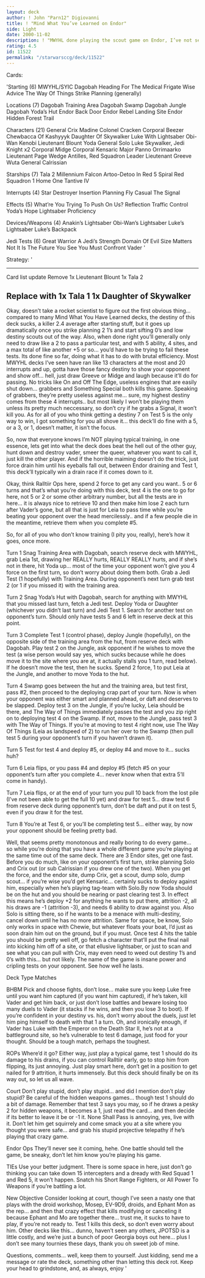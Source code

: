 ```yaml
---
layout: deck
author: ! John "Parn12" Digiovanni
title: ! "Mind What You’ve Learned on Endor"
side: Light
date: 2000-11-02
description: ! "MWYHL done playing the scout game on Endor, I’ve not seen it done this way before."
rating: 4.5
id: 11522
permalink: "/starwarsccg/deck/11522"
---
```

Cards: 

'Starting (6)
MWYHL/SYIC
Dagobah
Heading For The Medical Frigate
Wise Advice
The Way Of Things
Strike Planning (generally)

Locations (7)
Dagobah Training Area
Dagobah Swamp
Dagobah Jungle
Dagobah Yoda’s Hut
Endor Back Door
Endor Rebel Landing Site
Endor Hidden Forest Trail

Characters (21)
General Crix Madine
Colonel Cracken
Corporal Beezer
Chewbacca Of Kashyyyk
Daughter Of Skywalker
Luke With Lightsaber
Obi-Wan Kenobi
Lieutenant Blount
Yoda
General Solo
Luke Skywalker, Jedi Knight x2
Corporal Midge
Corporal Kensaric
Major Panno
Orrimaarko
Lieutenant Page
Wedge Antilles, Red Squadron Leader
Lieutenant Greeve
Wuta
General Calrissian

Starships (7)
Tala 2
Millennium Falcon
Artoo-Detoo In Red 5
Spiral
Red Squadron 1
Home One
Tantive IV

Interrupts (4)
Star Destroyer
Insertion Planning
Fly Casual
The Signal

Effects (5)
What’re You Trying To Push On Us?
Reflection
Traffic Control
Yoda’s Hope
Lightsaber Proficiency

Devices/Weapons (4)
Anakin’s Lightsaber
Obi-Wan’s Lightsaber
Luke’s Lightsaber
Luke’s Backpack

Jedi Tests (6)
Great Warrior
A Jedi’s Strength
Domain Of Evil
Size Matters Not
It Is The Future You See
You Must Confront Vader '

Strategy: '

--------------------
Card list update
Remove
1x Lieutenant Blount
1x Tala 2

Replace with
1x Tala 1
1x Daughter of Skywalker
--------------------

Okay, doesn’t take a rocket scientist to figure out the first obvious thing... compared to many Mind What You Have Learned decks, the destiny of this deck sucks, a killer 2.4 average after starting stuff, but it goes up dramatically once you strike planning 2 1’s and start sifting 0’s and low destiny scouts out of the way.  Also, when done right you’ll generally only need to draw like a 2 to pass a particular test, and with 5 ability, 4 sites, and a max total of like another +5 or so... you’d have to be trying to fail these tests.  Its done fine so far, doing what it has to do with brutal efficiency.  Most MWYHL decks I’ve seen have ran like 13 characters at the most and 20 interrupts and up, gotta have those fancy destiny to show your opponent and show off... hell, just draw Greeve or Midge and laugh because it’ll do for passing.  No tricks like On and Off The Edge, useless engines that are easily shut down... grabbers and Something Special both kills this game.  Speaking of grabbers, they’re pretty useless against me... sure, my highest destiny comes from these 4 interrupts.. but most likely I won’t be playing them unless its pretty much neccessary, so don’t cry if he grabs a Signal, it won’t kill you.	As for all of you who think getting a destiny 7 on Test 5 is the only way to win, I got something for you all shove it... this deck’ll do fine with a 5, or a 3, or 1, doesn’t matter, it isn’t the focus.

So, now that everyone knows I’m NOT playing typical training, in one essence, lets get into what the deck does beat the hell out of the other guy, hunt down and destroy vader, smeer the queer, whatever you want to call it, just kill the other player.  And if the horrible maiming doesn’t do the trick, just force drain him until his eyeballs fall out, between Endor draining and Test 1, this deck’ll typically win a drain race if it comes down to it.

Okay, think Ralltiir Ops here, spend 2 force to get any card you want.. 5 or 6 turns and that’s what you’re doing with this deck, test 4 is the one to go for here, not 5 or 2 or some other arbitrary number, but all the tests are in here... it is always nice to retrieve 10 and then make him lose 2 each turn after Vader’s gone, but all that is just for Leia to pass time while you’re beating your opponent over the head mercilessly.. and if a few people die in the meantime, retrieve them when you complete #5.

So, for all of you who don’t know training (I pity you, really), here’s how it goes, once more.

Turn 1 Snag Training Area with Dagobah, search reserve deck with MWYHL, grab Leia 1st, drawing her REALLY hurts, REALLY REALLY hurts, and if she’s not in there, hit Yoda up... most of the time your opponent won’t give you 4 force on the first turn, so don’t worry about doing them both.	Grab a Jedi Test (1 hopefully) with Training Area.  During opponent’s next turn grab test 2 (or 1 if you missed it) with the training area.

Turn 2 Snag Yoda’s Hut with Dagobah, search for anything with MWYHL that you missed last turn, fetch a Jedi test.  Deploy Yoda or Daughter (whichever you didn’t last turn) and Jedi Test 1. Search for another test on opponent’s turn.  Should only have tests 5 and 6 left in reserve deck at this point.

Turn 3 Complete Test 1 (control phase), deploy Jungle (hopefully), on the opposite side of the training area from the hut, from reserve deck with Dagobah.  Play test 2 on the Jungle, ask opponent if he wishes to move the test (a wise person would say yes, which sucks because while he does move it to the site where you are at, it actually stalls you 1 turn, read below).  If he doesn’t move the test, then he sucks.	Spend 2 force, 1 to put Leia at the Jungle, and another to move Yoda to the hut.

Turn 4 Swamp goes between the hut and the training area, but test first, pass #2, then proceed to the deploying crap part of your turn.  Now is when your opponent was either smart and planned ahead, or daft and deserves to be slapped.  Deploy test 3 on the Jungle, if you’re lucky, Leia should be there, and The Way of Things immediately passes the test and you zip right on to deploying test 4 on the Swamp.	If not, move to the Jungle, pass test 3 with The Way of Things.  If you’re at moving to test 4 right now, use The Way Of Things (Leia as landspeed of 2) to run her over to the Swamp (then pull test 5 during your opponent’s turn if you haven’t drawn it).

Turn 5 Test for test 4 and deploy #5, or deploy #4 and move to it... sucks huh?

Turn 6 Leia flips, or you pass #4 and deploy #5 (fetch #5 on your opponent’s turn after you complete 4... never know when that extra 5’ll come in handy).

Turn 7 Leia flips, or at the end of your turn you pull 10 back from the lost pile (I’ve not been able to get the full 10 yet) and draw for test 5... draw test 6 from reserve deck during opponent’s turn, don’t be daft and put it on test 5, even if you draw it for the test.

Turn 8 You’re at Test 6, or you’ll be completing test 5... either way, by now your opponent should be feeling pretty bad.

Well, that seems pretty monotonous and really boring to do every game... so while you’re doing that you have a whole different game you’re playing at the same time out of the same deck.  There are 3 Endor sites, get one fast.  Before you do much, like on your opponent’s first turn, strike planning Solo and Crix out (or sub Calrissian if you drew one of the two).  When you get the force, and the endor site, dump Crix, get a scout, dump solo, dump scout... if you’re wise you’d get Kensaric... certainly sucks to deploy against him, especially when he’s playing tag-team with Solo.By now Yoda should be on the hut and you should be nearing or past clearing test 3.  In effect this means he’s deploy +2 for anything he wants to put there, attrition -2, all his draws are -1 (attrition -3), and needs 6 ability to draw against you.  Also Solo is sitting there, so if he wants to be a menace with multi-destiny, cancel down until he has no more attrition.	Same for space, be know, Solo only works in space with Chewie, but whatever floats your boat, I’d just as soon drain him out on the ground, but if you must.  Once test 4 hits the table you should be pretty well off, go fetch a character that’ll put the final nail into kicking him off of a site, or that ellusive lightsaber, or just to scan and see what you can pull with Crix, may even need to weed out destiny 1’s and 0’s with this... but not likely.  The name of the game is insane power and cripling tests on your opponent.  See how well he lasts.

Deck Type Matches

BHBM Pick and choose fights, don’t lose... make sure you keep Luke free until you want him captured (if you want him captured), if he’s taken, kill Vader and get him back, or just don’t lose battles and beware losing too many duels to Vader (it stacks if he wins, and then you lose 3 to boot).  If you’re confident in your destiny vs. his, don’t worry about the duels, just let him ping himself to death with that 1 a turn.  Oh, and ironically enough, if Vader has Luke with the Emperor on the Death Star II, he’s not at a battleground site, so he’s vulnerable to test 6 damage, just food for your thought.  Should be a tough match, perhaps the toughest.

ROPs Where’d it go?  Either way, just play a typical game, test 1 should do its damage to his drains, if you can control Ralltiir early, go to stop him from flipping, its just annoying.  Just play smart here, don’t get in a position to get nailed for 9 attrition, it hurts immensely.	But this deck should finally be on its way out, so let us all wave.

Court Don’t play stupid, don’t play stupid... and did I mention don’t play stupid?  Be careful of the hidden weapons games... though test 1 should do a bit of damage.	Remember that test 3 says you may, so if he draws a pesky 2 for hidden weapons, it becomes a 1, just read the card... and then decide if its better to leave it be or -1 it.  None Shall Pass is annoying, yes, live with it.  Don’t let him get squirrely and come smack you at a site where you thought you were safe... and grab his stupid projective telepathy if he’s playing that crazy game.

Endor Ops They’ll never see it coming, hehe.  One battle should tell the game, be sneaky, don’t let him know you’re playing his game.

TIEs Use your better judgment.  There is some space in here, just don’t go thinking you can take down 15 intercepters and a dready with Red Squad 1 and Red 5, it won’t happen.  Snatch his Short Range Fighters, or All Power To Weapons if you’re battling a lot.

New Objective Consider looking at court, though I’ve seen a nasty one that plays with the droid workshop, Mosep, EV-9D9, droids, and Ephant Mon as the rep... and then that crazy effect that kills modifying or canceling it because Ephant and Mo are together there... trust me, it sucks to have to play, if you’re not ready to.  Test 1 kills this deck, so don’t even worry about him.  Other decks like this... dunno, haven’t seen any others, JPOTSD is a little costly, and we’re just a bunch of poor Georgia boys out here... plus I don’t see many tournies these days, thank you oh sweet job of mine.

Questions, comments... well, keep them to yourself.  Just kidding, send me a message or rate the deck, something other than letting this deck rot.  Keep your head to grindstone, and, as always, enjoy '
